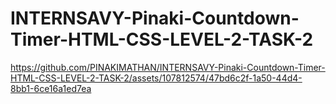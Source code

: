 # INTERNSAVY-Pinaki-Countdown-Timer-HTML-CSS-LEVEL-2-TASK-2


https://github.com/PINAKIMATHAN/INTERNSAVY-Pinaki-Countdown-Timer-HTML-CSS-LEVEL-2-TASK-2/assets/107812574/47bd6c2f-1a50-44d4-8bb1-6ce16a1ed7ea



